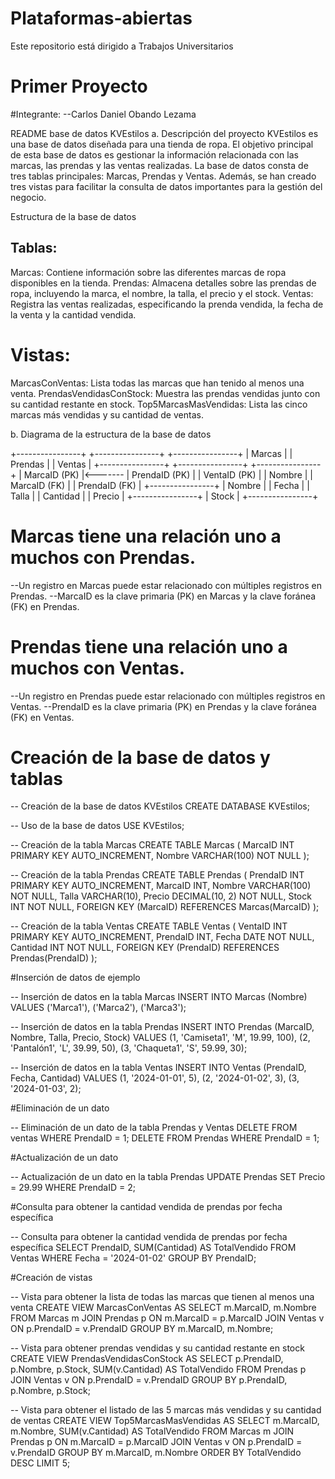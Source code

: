 # Plataformas-abiertas
Este repositorio está dirigido a Trabajos Universitarios

# Primer Proyecto

#Integrante:
--Carlos Daniel Obando Lezama

README base de datos KVEstilos
a. Descripción del proyecto
KVEstilos es una base de datos diseñada para una tienda de ropa. El objetivo principal de esta base de datos es gestionar la información relacionada con las marcas, las prendas y las ventas realizadas. La base de datos consta de tres tablas principales: Marcas, Prendas y Ventas. Además, se han creado tres vistas para facilitar la consulta de datos importantes para la gestión del negocio.

Estructura de la base de datos

## Tablas:

Marcas: Contiene información sobre las diferentes marcas de ropa disponibles en la tienda.
Prendas: Almacena detalles sobre las prendas de ropa, incluyendo la marca, el nombre, la talla, el precio y el stock.
Ventas: Registra las ventas realizadas, especificando la prenda vendida, la fecha de la venta y la cantidad vendida.

# Vistas:

MarcasConVentas: Lista todas las marcas que han tenido al menos una venta.
PrendasVendidasConStock: Muestra las prendas vendidas junto con su cantidad restante en stock.
Top5MarcasMasVendidas: Lista las cinco marcas más vendidas y su cantidad de ventas.

b. Diagrama de la estructura de la base de datos

+----------------+         +----------------+         +----------------+
|    Marcas      |         |    Prendas     |         |    Ventas      |
+----------------+         +----------------+         +----------------+
| MarcaID (PK)   |<------- | PrendaID (PK)  |         | VentaID (PK)   |
| Nombre         |         | MarcaID (FK)   |         | PrendaID (FK)  |
+----------------+         | Nombre         |         | Fecha          |
                           | Talla          |         | Cantidad       |
                           | Precio         |         +----------------+
                           | Stock          |
                           +----------------+
# Marcas tiene una relación uno a muchos con Prendas.

--Un registro en Marcas puede estar relacionado con múltiples registros en Prendas.
--MarcaID es la clave primaria (PK) en Marcas y la clave foránea (FK) en Prendas.

# Prendas tiene una relación uno a muchos con Ventas.

--Un registro en Prendas puede estar relacionado con múltiples registros en Ventas.
--PrendaID es la clave primaria (PK) en Prendas y la clave foránea (FK) en Ventas.

# Creación de la base de datos y tablas

-- Creación de la base de datos KVEstilos
CREATE DATABASE KVEstilos;

-- Uso de la base de datos
USE KVEstilos;

-- Creación de la tabla Marcas
CREATE TABLE Marcas (
    MarcaID INT PRIMARY KEY AUTO_INCREMENT,
    Nombre VARCHAR(100) NOT NULL
);

-- Creación de la tabla Prendas
CREATE TABLE Prendas (
    PrendaID INT PRIMARY KEY AUTO_INCREMENT,
    MarcaID INT,
    Nombre VARCHAR(100) NOT NULL,
    Talla VARCHAR(10),
    Precio DECIMAL(10, 2) NOT NULL,
    Stock INT NOT NULL,
    FOREIGN KEY (MarcaID) REFERENCES Marcas(MarcaID)
);

-- Creación de la tabla Ventas
CREATE TABLE Ventas (
    VentaID INT PRIMARY KEY AUTO_INCREMENT,
    PrendaID INT,
    Fecha DATE NOT NULL,
    Cantidad INT NOT NULL,
    FOREIGN KEY (PrendaID) REFERENCES Prendas(PrendaID)
);


#Inserción de datos de ejemplo

-- Inserción de datos en la tabla Marcas
INSERT INTO Marcas (Nombre) VALUES
('Marca1'),
('Marca2'),
('Marca3');

-- Inserción de datos en la tabla Prendas
INSERT INTO Prendas (MarcaID, Nombre, Talla, Precio, Stock) VALUES
(1, 'Camiseta1', 'M', 19.99, 100),
(2, 'Pantalón1', 'L', 39.99, 50),
(3, 'Chaqueta1', 'S', 59.99, 30);

-- Inserción de datos en la tabla Ventas
INSERT INTO Ventas (PrendaID, Fecha, Cantidad) VALUES
(1, '2024-01-01', 5),
(2, '2024-01-02', 3),
(3, '2024-01-03', 2);


#Eliminación de un dato

-- Eliminación de un dato de la tabla Prendas y Ventas
DELETE FROM ventas WHERE PrendaID = 1;
DELETE FROM Prendas WHERE PrendaID = 1;

#Actualización de un dato

-- Actualización de un dato en la tabla Prendas
UPDATE Prendas SET Precio = 29.99 WHERE PrendaID = 2;

#Consulta para obtener la cantidad vendida de prendas por fecha específica

-- Consulta para obtener la cantidad vendida de prendas por fecha específica
SELECT PrendaID, SUM(Cantidad) AS TotalVendido
FROM Ventas
WHERE Fecha = '2024-01-02'
GROUP BY PrendaID;

#Creación de vistas

-- Vista para obtener la lista de todas las marcas que tienen al menos una venta
CREATE VIEW MarcasConVentas AS
SELECT m.MarcaID, m.Nombre
FROM Marcas m
JOIN Prendas p ON m.MarcaID = p.MarcaID
JOIN Ventas v ON p.PrendaID = v.PrendaID
GROUP BY m.MarcaID, m.Nombre;

-- Vista para obtener prendas vendidas y su cantidad restante en stock
CREATE VIEW PrendasVendidasConStock AS
SELECT p.PrendaID, p.Nombre, p.Stock, SUM(v.Cantidad) AS TotalVendido
FROM Prendas p
JOIN Ventas v ON p.PrendaID = v.PrendaID
GROUP BY p.PrendaID, p.Nombre, p.Stock;

-- Vista para obtener el listado de las 5 marcas más vendidas y su cantidad de ventas
CREATE VIEW Top5MarcasMasVendidas AS
SELECT m.MarcaID, m.Nombre, SUM(v.Cantidad) AS TotalVendido
FROM Marcas m
JOIN Prendas p ON m.MarcaID = p.MarcaID
JOIN Ventas v ON p.PrendaID = v.PrendaID
GROUP BY m.MarcaID, m.Nombre
ORDER BY TotalVendido DESC
LIMIT 5;

